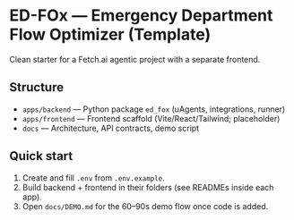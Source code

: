 # ED-FOx — Emergency Department Flow Optimizer (Template)

Clean starter for a Fetch.ai agentic project with a separate frontend.

## Structure

- `apps/backend` — Python package `ed_fox` (uAgents, integrations, runner)
- `apps/frontend` — Frontend scaffold (Vite/React/Tailwind; placeholder)
- `docs` — Architecture, API contracts, demo script

## Quick start

1. Create and fill `.env` from `.env.example`.
2. Build backend + frontend in their folders (see READMEs inside each app).
3. Open `docs/DEMO.md` for the 60–90s demo flow once code is added.
